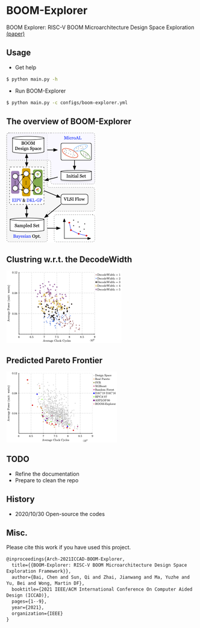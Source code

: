 # BOOM-Explorer
BOOM Explorer: RISC-V BOOM Microarchitecture Design Space Exploration [(paper)](https://ieeexplore.ieee.org/document/9643455)


## Usage
- Get help
```bash
$ python main.py -h
```
- Run BOOM-Explorer
```bash
$ python main.py -c configs/boom-explorer.yml
```

## The overview of BOOM-Explorer

![The overview of BOOM-Explorer](figs/boom-explorer-flow.png)


## Clustring w.r.t. the DecodeWidth

![The pre-clustering w.r.t. the DecodeWidth](figs/clustering-wrt-decode-width.png)

## Predicted Pareto Frontier

![The prediction of Pareto frontier](figs/predicted-pareto-frontier.png)


## TODO
- Refine the documentation
- Prepare to clean the repo


## History
- 2020/10/30 Open-source the codes


## Misc.

Please cite this work if you have used this project.
```
@inproceedings{Arch-2021ICCAD-BOOM-Explorer,
  title={{BOOM-Explorer: RISC-V BOOM Microarchitecture Design Space Exploration Framework}},
  author={Bai, Chen and Sun, Qi and Zhai, Jianwang and Ma, Yuzhe and Yu, Bei and Wong, Martin DF},
  booktitle={2021 IEEE/ACM International Conference On Computer Aided Design (ICCAD)},
  pages={1--9},
  year={2021},
  organization={IEEE}
}
```

